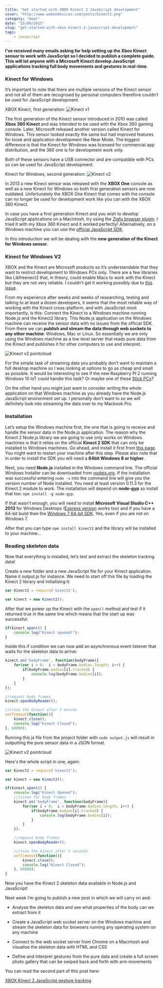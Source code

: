 ```yaml
---
title: "Get started with XBOX Kinect 2 JavaScript development"
cover: "http://www.webondevices.com/posts/kinect1.png"
category: "moar"
date: "25/09/2015"
slug: "get-started-with-xbox-kinect-2-javascript-development"
tags:
    - javascript
---
```


**I’ve received many emails asking for help setting up the Xbox Kinect sensor to work with JavaScript so I decided to publish a complete guide. This will let anyone with a Microsoft Kinect develop JavaScript applications tracking full body movements and gestures in real-time.**

### Kinect for Windows

It’s important to note that there are multiple versions of the Kinect sensor and not all of them are recognised by personal computers therefore couldn’t be used for JavaScript development.

XBOX Kinect, first generation:
![Kinect v1](http://www.webondevices.com/posts/kinect_v1.jpg)

The first generation of the Kinect sensor introduced in 2010 was called **Xbox 360 Kinect** and was intended to be used with the Xbox 360 gaming console. Later, Microsoft released another version called Kinect for Windows. This sensor looked exactly the same but had improved features for kiosk and application development like Near Mode. The biggest difference is that the Kinect for Windows was licensed for commercial app distribution, and the 360 one is for development work only.

Both of these sensors have a USB connector and are compatible with PCs so can be used for JavaScript development.

Kinect for Windows, second generation:
![Kinect v2](http://www.webondevices.com/posts/kinect_v2.jpg)

In 2013 a new Kinect sensor was released with the **XBOX One** console as well as a new Kinect for Windows so both first generation sensors are now outdated. Unfortunately the XBOX One Kinect that comes with the console can no longer be used for development work like you can with the XBOX 360 Kinect.

In case you have a first generation Kinect and you wish to develop JavaScript applications on a Macintosh, try using the [Zigfu browser plugin](http://zigfu.com/en/downloads/browserplugin/). I tried it with my Xbox 360 Kinect and it worked perfectly! Alternatively, on a Windows machine you can use the [official JavaScript SDK](https://msdn.microsoft.com/en-us/library/dn435664.aspx).

In this introduction we will be dealing with the **new generation of the Kinect for Windows sensor**.

### Kinect for Windows V2

XBOX and the Kinect are Microsoft products so it’s understandable that they want to restrict development to Windows PCs only. There are a few libraries like Libfreenect2 that, in theory, could enable Macs to work with the Kinect but they are not very reliable. I couldn’t get it working possibly due to [this issue](https://github.com/OpenKinect/libfreenect2/issues/31).

From my experience after weeks and weeks of researching, testing and talking to at least a dozen developers, it seems that the most reliable way of working with the Kinect cross-platform, and with JavaScript most importantly, is this: Connect the Kinect to a Windows machine running Node.js and the Kinect2 library. This Node.js application on the Windows machine can receive the sensor data with no issues from the official SDK. From there we can **publish and stream the data through web sockets to any other machine**: Windows, Mac or Linux. So essentially we are only using the Windows machine as a low level server that reads pure data from the Kinect and publishes it for other computers to use and interpret.

![Kinect v2 pointcloud](http://www.webondevices.com/posts/kinect1.png)

For the simple task of streaming data you probably don’t want to maintain a full desktop machine so I was looking at options to go as cheap and small as possible. It would be interesting to see if the new Raspberry PI 2 running Windows 10 IoT could handle this task? Or maybe one of these [Stick PCs](http://www.digitaltrends.com/computing/best-stick-pcs/)?

On the other hand you might just want to consider writing the whole application on that Windows machine as you already have the Node.js JavaScript environment set up. I personally don’t want to so we will definitely look into streaming the data over to my Macbook Pro.

### Installation

Let’s setup the Windows machine first, the one that is going to receive and handle the sensor data in the Node.js application. The reason why the Kinect 2 Node.js library we are going to use only works on Windows machines is that it relies on the official **Kinect 2 SDK** that can only be installed to Windows machines. Go ahead, and install it first from [this page](https://www.microsoft.com/en-us/download/details.aspx?id=44561). You might want to restart your machine after this step. Please also note that in order to install the SDK you will need a **64bit Windows 8 or higher**.

Next, you need **Node.js** installed in the Windows command line. The official Windows Installer can be downloaded from [nodejs.org](https://nodejs.org/en/download/). If the installation was successful entering `node -v` into the command line will give you the version number of Node installed. You need at least version 0.11.3 for the Kinect 2 module to work. The installation will depend on **node-gyp** so install that too: `npm install -g node-gyp`.

If that wasn’t enough, you will need to install **Microsoft Visual Studio C++ 2013** for Windows Desktops ([Express version](http://www.microsoft.com/en-gb/download/details.aspx?id=44914) works too) and if you have a 64-bit build then the [Windows 7 64-bit SDK](http://www.microsoft.com/en-us/download/details.aspx?id=8279). Yes, even if you are not on Windows 7.

After that you can type `npm install kinect2` and the library will be installed to your machine...

### Reading skeleton data

Now that everything is installed, let’s test and extract the skeleton tracking data!

Create a new folder and a new JavaScript file for your Kinect application. Name it output.js for instance. We need to start off this file by loading the Kinect 2 library and initialising it:

``` javascript
var Kinect2 = require('kinect2');

var kinect = new Kinect2();
```

After that we power up the Kinect with the `open()` method and test if it returned true in the same line which means that the start up was successful:

``` javascript
if(kinect.open()) {
    console.log("Kinect opened!");
}
```

Inside this if condition we can now add an asynchronous event listener that waits for the skeleton data to arrive:

``` javascript
kinect.on('bodyFrame', function(bodyFrame){
    for(var i = 0;  i < bodyFrame.bodies.length; i++) {
        if(bodyFrame.bodies[i].tracked) {
            console.log(bodyFrame.bodies[i]);
        }
    }
});

//request body frames
kinect.openBodyReader();

//close the kinect after 1 minute
setTimeout(function(){
    kinect.close();
    console.log("Kinect Closed");
}, 60000);
```

Running this js file from the project folder with `node output.js` will result in outputting the pure sensor data in a JSON format.

![Kinect v2 pointcloud](http://www.webondevices.com/posts/data.png)

Here's the whole script in one, again:

``` javascript
var Kinect2 = require('kinect2');

var kinect = new Kinect2();

if(kinect.open()) {
    console.log("Kinect Opened");
    //listen for body frames
    kinect.on('bodyFrame', function(bodyFrame){
        for(var i = 0;  i < bodyFrame.bodies.length; i++) {
            if(bodyFrame.bodies[i].tracked) {
                console.log(bodyFrame.bodies[i]);
            }
        }
    });

    //request body frames
    kinect.openBodyReader();

    //close the kinect after 5 seconds
    setTimeout(function(){
        kinect.close();
        console.log("Kinect Closed");
    }, 60000);
}
```

Now you have the Kinect 2 skeleton data available in Node.js and JavaScript!

Next week I’m going to publish a new post in which we will carry on and:

- Analyse the skeleton data and see what properties of the body can we extract from it

- Create a JavaScript web socket server on the Windows machine and stream the skeleton data for browsers running any operating system on any machine

- Connect to the web socket server from Chrome on a Macintosh and visualise the skeleton data with HTML and CSS

- Define and interpret gestures from the pure data and create a full screen photo gallery that can be swiped back and forth with arm movements

You can read the second part of this post here:

[XBOX Kinect 2 JavaScript gesture tracking](/xbox-kinect-2-javascript-gesture-tracking)